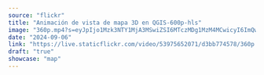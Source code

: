```yaml
---
source: "flickr"
title: "Animación de vista de mapa 3D en QGIS-600p-hls"
image: "360p.mp4?s=eyJpIjo1Mzk3NTY1MjA3MSwiZSI6MTczMDg1MzM4MCwicyI6ImQwOWEyZTg5ZmViZGI1ZmI4MTVlZWEzOTdmZTU3ZjRhZjU0ZWE3YjQiLCJ2IjoxfQ.mp4"
date: "2024-09-06"
link: "https://live.staticflickr.com/video/53975652071/d3bb774578/360p.mp4?s=eyJpIjo1Mzk3NTY1MjA3MSwiZSI6MTczMDg1MzM4MCwicyI6ImQwOWEyZTg5ZmViZGI1ZmI4MTVlZWEzOTdmZTU3ZjRhZjU0ZWE3YjQiLCJ2IjoxfQ"
draft: "true"
showcase: "map"
---
```


